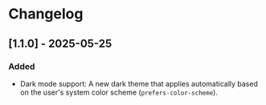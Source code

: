# Changelog

## [1.1.0] - 2025-05-25

### Added
- Dark mode support: A new dark theme that applies automatically based on the user's system color scheme (`prefers-color-scheme`).
